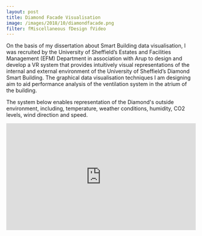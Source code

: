 ```yaml
---
layout: post
title: Diamond Facade Visualisation
image: /images/2018/10/diamondfacade.png
filter: fMiscellaneous fDesign fVideo
---
```


On the basis of my dissertation about Smart Building data visualisation, I was recruited by the University of Sheffield’s Estates and Facilities Management (EFM) Department in association with Arup to design and develop a VR system that provides intuitively visual representations of the internal and external environment of the University of Sheffield’s Diamond Smart Building. The graphical data visualisation techniques I am designing aim to aid performance analysis of the ventilation system in the atrium of the building.

The system below enables representation of the Diamond's outside environment, including, temperature, weather conditions, humidity, CO2 levels, wind direction and speed.

<style>.embed-container { position: relative; padding-bottom: 56.25%; height: 0; overflow: hidden; max-width: 100%; } .embed-container iframe, .embed-container object, .embed-container embed { position: absolute; top: 0; left: 0; width: 100%; height: 100%; }</style><div class='embed-container'><iframe src='https://www.youtube.com/embed/Tfb4hy4FFEY?autoplay=1&loop=1' frameborder='0' allowfullscreen></iframe></div>
